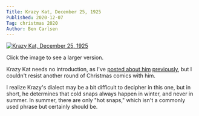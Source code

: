 ```yaml
---
Title: Krazy Kat, December 25, 1925
Published: 2020-12-07
Tag: christmas 2020
Author: Ben Carlsen
---
```


[![Krazy Kat, December 25, 1925](http://blog.arkholt.com/media/decstrips2020/07-krazy-kat_Fri__Dec_25__1925_.jpg)](http://blog.arkholt.com/media/decstrips2020/07-krazy-kat_Fri__Dec_25__1925_.jpg)

Click the image to see a larger version.

Krazy Kat needs no introduction, as I've [posted about him](http://blog.arkholt.com/krazy-kat-01) [previously](http://blog.arkholt.com/krazy-kat-02), but I couldn't resist another round of Christmas comics with him.

I realize Krazy's dialect may be a bit difficult to decipher in this one, but in short, he determines that cold snaps always happen in winter, and never in summer. In summer, there are only "hot snaps," which isn't a commonly used phrase but certainly should be.
